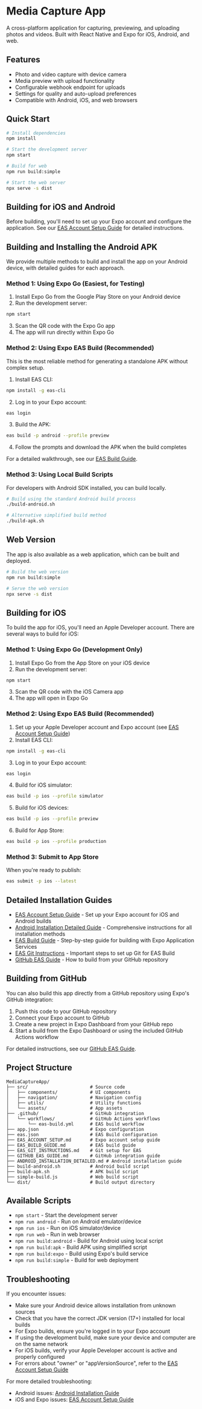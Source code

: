 # Media Capture App

A cross-platform application for capturing, previewing, and uploading photos and videos. Built with React Native and Expo for iOS, Android, and web.

## Features

- Photo and video capture with device camera
- Media preview with upload functionality
- Configurable webhook endpoint for uploads
- Settings for quality and auto-upload preferences
- Compatible with Android, iOS, and web browsers

## Quick Start

```bash
# Install dependencies
npm install

# Start the development server
npm start

# Build for web
npm run build:simple

# Start the web server
npx serve -s dist
```

## Building for iOS and Android

Before building, you'll need to set up your Expo account and configure the application. See our [EAS Account Setup Guide](./EAS_ACCOUNT_SETUP.md) for detailed instructions.

## Building and Installing the Android APK

We provide multiple methods to build and install the app on your Android device, with detailed guides for each approach.

### Method 1: Using Expo Go (Easiest, for Testing)

1. Install Expo Go from the Google Play Store on your Android device
2. Run the development server:
```bash
npm start
```
3. Scan the QR code with the Expo Go app
4. The app will run directly within Expo Go

### Method 2: Using Expo EAS Build (Recommended)

This is the most reliable method for generating a standalone APK without complex setup.

1. Install EAS CLI:
```bash
npm install -g eas-cli
```

2. Log in to your Expo account:
```bash
eas login
```

3. Build the APK:
```bash
eas build -p android --profile preview
```

4. Follow the prompts and download the APK when the build completes

For a detailed walkthrough, see our [EAS Build Guide](./EAS_BUILD_GUIDE.md).

### Method 3: Using Local Build Scripts

For developers with Android SDK installed, you can build locally.

```bash
# Build using the standard Android build process
./build-android.sh

# Alternative simplified build method
./build-apk.sh
```

## Web Version

The app is also available as a web application, which can be built and deployed.

```bash
# Build the web version
npm run build:simple

# Serve the web version
npx serve -s dist
```

## Building for iOS

To build the app for iOS, you'll need an Apple Developer account. There are several ways to build for iOS:

### Method 1: Using Expo Go (Development Only)

1. Install Expo Go from the App Store on your iOS device
2. Run the development server:
```bash
npm start
```
3. Scan the QR code with the iOS Camera app
4. The app will open in Expo Go

### Method 2: Using Expo EAS Build (Recommended)

1. Set up your Apple Developer account and Expo account (see [EAS Account Setup Guide](./EAS_ACCOUNT_SETUP.md))
2. Install EAS CLI:
```bash
npm install -g eas-cli
```
3. Log in to your Expo account:
```bash
eas login
```
4. Build for iOS simulator:
```bash
eas build -p ios --profile simulator
```
5. Build for iOS devices:
```bash
eas build -p ios --profile preview
```
6. Build for App Store:
```bash
eas build -p ios --profile production
```

### Method 3: Submit to App Store

When you're ready to publish:
```bash
eas submit -p ios --latest
```

## Detailed Installation Guides

- [EAS Account Setup Guide](./EAS_ACCOUNT_SETUP.md) - Set up your Expo account for iOS and Android builds
- [Android Installation Detailed Guide](./ANDROID_INSTALLATION_DETAILED.md) - Comprehensive instructions for all installation methods
- [EAS Build Guide](./EAS_BUILD_GUIDE.md) - Step-by-step guide for building with Expo Application Services
- [EAS Git Instructions](./EAS_GIT_INSTRUCTIONS.md) - Important steps to set up Git for EAS Build
- [GitHub EAS Guide](./GITHUB_EAS_GUIDE.md) - How to build from your GitHub repository

## Building from GitHub

You can also build this app directly from a GitHub repository using Expo's GitHub integration:

1. Push this code to your GitHub repository
2. Connect your Expo account to GitHub
3. Create a new project in Expo Dashboard from your GitHub repo
4. Start a build from the Expo Dashboard or using the included GitHub Actions workflow

For detailed instructions, see our [GitHub EAS Guide](./GITHUB_EAS_GUIDE.md).

## Project Structure

```
MediaCaptureApp/
├── src/                       # Source code
│   ├── components/            # UI components
│   ├── navigation/            # Navigation config
│   ├── utils/                 # Utility functions
│   └── assets/                # App assets
├── .github/                   # GitHub integration
│   └── workflows/             # GitHub Actions workflows
│       └── eas-build.yml      # EAS build workflow
├── app.json                   # Expo configuration
├── eas.json                   # EAS Build configuration
├── EAS_ACCOUNT_SETUP.md       # Expo account setup guide
├── EAS_BUILD_GUIDE.md         # EAS build guide
├── EAS_GIT_INSTRUCTIONS.md    # Git setup for EAS
├── GITHUB_EAS_GUIDE.md        # GitHub integration guide
├── ANDROID_INSTALLATION_DETAILED.md # Android installation guide
├── build-android.sh           # Android build script
├── build-apk.sh               # APK build script
├── simple-build.js            # Web build script
└── dist/                      # Build output directory
```

## Available Scripts

- `npm start` - Start the development server
- `npm run android` - Run on Android emulator/device
- `npm run ios` - Run on iOS simulator/device
- `npm run web` - Run in web browser
- `npm run build:android` - Build for Android using local script
- `npm run build:apk` - Build APK using simplified script
- `npm run build:expo` - Build using Expo's build service
- `npm run build:simple` - Build for web deployment

## Troubleshooting

If you encounter issues:

- Make sure your Android device allows installation from unknown sources
- Check that you have the correct JDK version (17+) installed for local builds
- For Expo builds, ensure you're logged in to your Expo account
- If using the development build, make sure your device and computer are on the same network
- For iOS builds, verify your Apple Developer account is active and properly configured
- For errors about "owner" or "appVersionSource", refer to the [EAS Account Setup Guide](./EAS_ACCOUNT_SETUP.md)

For more detailed troubleshooting:
- Android issues: [Android Installation Guide](./ANDROID_INSTALLATION_DETAILED.md#troubleshooting-common-issues)
- iOS and Expo issues: [EAS Account Setup Guide](./EAS_ACCOUNT_SETUP.md#common-error-solutions)